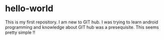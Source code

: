 # hello-world
This is my first repository.
I am new to GIT hub. I was trying to learn android programming and knowledge about GIT hub was a presequisite. This seems pretty simple !!
